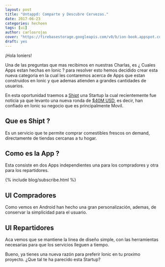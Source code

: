 ```yaml
---
layout: post
title: "Untappd: Comparte y Descubre Cervezas."
date: 2017-06-23
categories: hechoen
tags: [ui]
author: carlosrojas
cover: "https://firebasestorage.googleapis.com/v0/b/ion-book.appspot.com/o/posts%2F2017-06-16-shopit%2FShipt%20headquarters_Birmingham%20(1).png?alt=media&token=ff65e81d-ae39-439c-888f-100116066aae"
draft: yes
---
```


<amp-img width="1280" height="660" layout="responsive" src="https://firebasestorage.googleapis.com/v0/b/ion-book.appspot.com/o/posts%2F2017-06-16-shopit%2FShipt%20headquarters_Birmingham%20(1).png?alt=media&token=ff65e81d-ae39-439c-888f-100116066aae"></amp-img>

¡Hola Ioniers!

Una de las preguntas que mas recibimos en nuestras Charlas, es ¿ Cuales Apps estan hechas en Ionic ? para resolver esto hemos decidido crear esta nueva categoria en la cual les contaremos acerca de Apps que estan construidos en Ionic y que ademas atienden a grandes cantidades de usuarios.

En esta oportunidad traemos a [Shipt](https://www.shipt.com/) una Startup la cual recientemente fue noticia ya que levanto una nueva ronda de [$40M USD](https://techcrunch.com/2017/06/06/alabama-based-shipt-raises-40-million-to-challenge-dominant-grocery-delivery-startups/), es decir, han confiado en Ionic su negocio que es principalmente Movil.

## Que es Shipt ?

Es un servicio que te permite comprar comestibles frescos on demand, directamente de tiendas cercanas a tu hogar.

## Como es la App ?

Esta consiste en dos Apps independientes una para los compradores y otra para los repartidores.

{% include blog/subscribe.html %}

## UI Compradores

<amp-img width="1406" height="500" layout="responsive" src="https://firebasestorage.googleapis.com/v0/b/ion-book.appspot.com/o/posts%2F2017-06-16-shopit%2FBuyer.png?alt=media&token=c7461ae2-74d2-4bc0-8a9b-89f378f6f75b"></amp-img>

Como vemos en Android han hecho una gran personalización, ademas, de conservar la simplicidad para el usuario.

## UI Repartidores

<amp-img width="843" height="500" layout="responsive" src="https://firebasestorage.googleapis.com/v0/b/ion-book.appspot.com/o/posts%2F2017-06-16-shopit%2FShopper.png?alt=media&token=708a69ea-d5be-43fb-b434-ccc5b15353b0"></amp-img>

Aca vemos que se mantiene la linea de diseño simple, con las herramientas necesarias para que los servicios lleguen a tiempo.

Bueno, ya tienes una nueva razón para preferir Ionic en tu proximo proyecto. ¿Que tal te ha parecido esta Startup?




